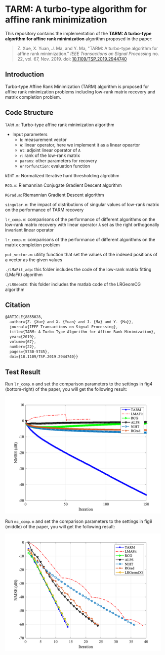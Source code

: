 # TARM: A turbo-type algorithm for affine rank minimization

This repository contains the implementation of the **TARM: A turbo-type algorithm for affine rank minimization** algorithm proposed in the paper:

> Z. Xue, X. Yuan, J. Ma, and Y. Ma, "TARM: A turbo-type algorithm for affine rank minimization." *IEEE Transactions on Signal Processing* no. 22, vol. 67, Nov. 2019. doi: [10.1109/TSP.2019.2944740](https://doi.org/10.1109/TSP.2019.2944740)

## Introduction

Turbo-type Affine Rank Minimization (TARM) algorithm is proposed for affine rank minimization problems including low-rank matrix recovery and matrix completion problem.

## Code Structure

`TARM.m`: Turbo-type affine rank minimization algorithm

- Input parameters
  - `b`: measurement vector
  - `A`: linear operator, here we implement it as a linear opeartor
  - `At`: adjoint linear operator of `A`
  - `r`: rank of the low-rank matrix
  - `params`: other parameters for recovery
  - `errorfunction`: evaluation function

`NIHT.m`: Normalized Iterative hard thresholding algrotihm

`RCG.m`: Riemannian Conjugate Gradient Descent algorithm

`RGrad.m`: Riemannian Gradient Descent algorithm

`singular.m`: the impact of distributions of singular values of low-rank matrix on the performance of TARM recovery

`lr_comp.m`: comparisons of the performance of different algorithms on the low-rank matrix recovery with linear operator `A` set as the right orthogonally invariant linear operator

`lr_comp.m`: comparisons of the performance of different algorithms on the matrix completion problem

`put_vector.m`: utility function that set the values of the indexed positions of a vector as the given values

`./LMaFit_adp`: this folder includes the code of the low-rank matrix fitting (LMaFit) algorithm

`./LRGeomCG`: this folder includes the matlab code of the LRGeomCG algorithm

## Citation

```
@ARTICLE{8855028,
  author={Z. {Xue} and X. {Yuan} and J. {Ma} and Y. {Ma}},
  journal={IEEE Transactions on Signal Processing}, 
  title={TARM: A Turbo-Type Algorithm for Affine Rank Minimization}, 
  year={2019},
  volume={67},
  number={22},
  pages={5730-5745},
  doi={10.1109/TSP.2019.2944740}}
```



## Test Result

Run `lr_comp.m` and set the comparison parameters to the settings in fig4 (bottom-right) of the paper, you will get the following result:

<img src="lr_fig_4_4_res.png" alt="lr_fig_4_4_res" style="zoom:50%;" />

Run `mc_comp.m` and set the comparison parameters to the settings in fig9 (middle) of the paper, you will get the following result:

<img src="fig_9_mid.png" alt="fig_9_mid" style="zoom:50%;" />